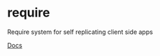 require
=======

Require system for self replicating client side apps

[Docs](http://distri.github.io/require/docs)
